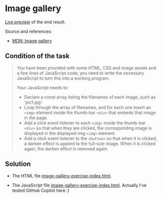# Image gallery
[Live preview](https://metalevel-tech.github.io/js_homework/mdn.study/exercises/image_gallery/image-gallery-exercise-index.html) of the end result. 

Source and references:

* [MDN: Image gallery](https://developer.mozilla.org/en-US/docs/Learn/JavaScript/Building_blocks/Image_gallery)

## Condition of the task

> You have been provided with some HTML, CSS and image assets and a few lines of JavaScript code; you need to write the necessary JavaScript to turn this into a working program.
> 
> Your JavaScript needs to:
> * Declare a const array listing the filenames of each image, such as 'pic1.jpg'.
> * Loop through the array of filenames, and for each one insert an `<img>` element inside the thumb-bar `<div>` that embeds that image in the page.
> * Add a click event listener to each `<img>` inside the thumb-bar `<div>` so that when they are clicked, the corresponding image is displayed in the displayed-img `<img>` element.
> * Add a click event listener to the `<button>` so that when it is clicked, a darken effect is applied to the full-size image. When it is clicked again, the darken effect is removed again.

## Solution

* The HTML file [image-gallery-exercise-index.html](./image-gallery-exercise-index.html).

* The JavaScript file [image-gallery-exercise-index.html](./image-gallery-exercise-index.js). Actually I've tested GitHub Copilot here :)